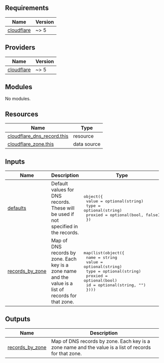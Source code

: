 <!-- BEGIN_TF_DOCS -->
## Requirements

| Name | Version |
|------|---------|
| <a name="requirement_cloudflare"></a> [cloudflare](#requirement\_cloudflare) | ~> 5 |

## Providers

| Name | Version |
|------|---------|
| <a name="provider_cloudflare"></a> [cloudflare](#provider\_cloudflare) | ~> 5 |

## Modules

No modules.

## Resources

| Name | Type |
|------|------|
| [cloudflare_dns_record.this](https://registry.terraform.io/providers/cloudflare/cloudflare/latest/docs/resources/dns_record) | resource |
| [cloudflare_zone.this](https://registry.terraform.io/providers/cloudflare/cloudflare/latest/docs/data-sources/zone) | data source |

## Inputs

| Name | Description | Type | Default | Required |
|------|-------------|------|---------|:--------:|
| <a name="input_defaults"></a> [defaults](#input\_defaults) | Default values for DNS records. These will be used if not specified in the records. | <pre>object({<br/>    value   = optional(string)<br/>    type    = optional(string)<br/>    proxied = optional(bool, false)<br/>  })</pre> | `{}` | no |
| <a name="input_records_by_zone"></a> [records\_by\_zone](#input\_records\_by\_zone) | Map of DNS records by zone. Each key is a zone name and the value is a list of records for that zone. | <pre>map(list(object({<br/>    name    = string<br/>    value   = optional(string)<br/>    type    = optional(string)<br/>    proxied = optional(bool)<br/>    id      = optional(string, "")<br/>  })))</pre> | `{}` | no |

## Outputs

| Name | Description |
|------|-------------|
| <a name="output_records_by_zone"></a> [records\_by\_zone](#output\_records\_by\_zone) | Map of DNS records by zone. Each key is a zone name and the value is a list of records for that zone. |
<!-- END_TF_DOCS -->